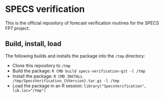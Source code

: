 # SPECS verification

This is the official repository of forecast verification routines for the SPECS FP7 project.

## Build, install, load

The following builds and installs the package into the `/tmp` directory:

* Clone this repository to `/tmp` 
* Build the package: `R CMD build specs-verification-git -l /tmp`
* Install the package: `R CMD INSTALL /tmp/SpecsVerification_{%Version}.tar.gz -l /tmp`
* Load the package in an R session: `library("SpecsVerification", lib.loc="/tmp")`
